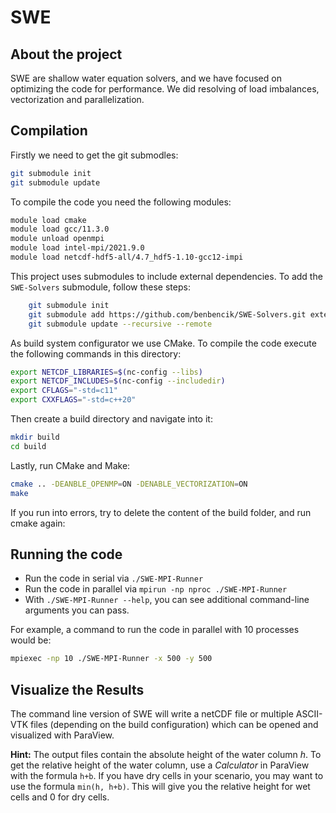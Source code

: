 SWE
===


## About the project

SWE are shallow water equation solvers, and we have focused on optimizing the code for performance. We did resolving of load imbalances, vectorization and parallelization.


## Compilation
Firstly we need to get the git submodles: 

```sh
git submodule init
git submodule update
```

To compile the code you need the following modules:

```sh
module load cmake
module load gcc/11.3.0
module unload openmpi
module load intel-mpi/2021.9.0
module load netcdf-hdf5-all/4.7_hdf5-1.10-gcc12-impi
```

This project uses submodules to include external dependencies. To add the `SWE-Solvers` submodule, follow these steps:

```sh
    git submodule init
    git submodule add https://github.com/benbencik/SWE-Solvers.git external/SWE-Solvers
    git submodule update --recursive --remote
```


As build system configurator we use CMake. To compile the code execute the following commands in this directory:

```sh
export NETCDF_LIBRARIES=$(nc-config --libs)
export NETCDF_INCLUDES=$(nc-config --includedir)
export CFLAGS="-std=c11"
export CXXFLAGS="-std=c++20"
```

Then create a build directory and navigate into it:

```sh
mkdir build
cd build
```

Lastly, run CMake and Make:

```sh
cmake .. -DEANBLE_OPENMP=ON -DENABLE_VECTORIZATION=ON
make
```

If you run into errors, try to delete the content of the build folder, and run cmake again:

## Running the code

* Run the code in serial via `./SWE-MPI-Runner`
* Run the code in parallel via `mpirun -np nproc ./SWE-MPI-Runner`
* With `./SWE-MPI-Runner --help`, you can see additional command-line arguments you can pass.

For example, a command to run the code in parallel with 10 processes would be:

```sh
mpiexec -np 10 ./SWE-MPI-Runner -x 500 -y 500
```

## Visualize the Results

The command line version of SWE will write a netCDF file or multiple ASCII-VTK files (depending on the build configuration) which can be opened and visualized with ParaView.

**Hint:** The output files contain the absolute height of the water column _h_. To get the relative height of the water column, use a _Calculator_ in ParaView with the formula `h+b`. If you have dry cells in your scenario, you may want to use the formula `min(h, h+b)`. This will give you the relative height for wet cells and 0 for dry cells.